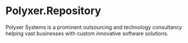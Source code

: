 # Polyxer.Repository
Polyxer Systems is a prominent outsourcing and technology consultancy helping vast businesses with custom innovative software solutions.
